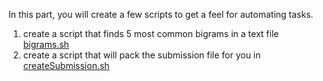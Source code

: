 In this part, you will create a few scripts to get a feel for automating tasks.

1. create a script that finds 5 most common bigrams in a text file [bigrams.sh](<bigrams.sh>)
2. create a script that will pack the submission file for you in [createSubmission.sh](<createSubmission.sh>)